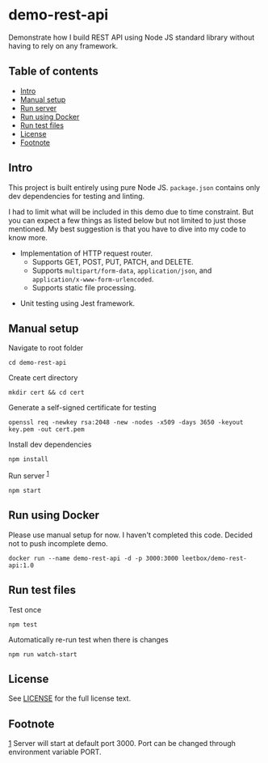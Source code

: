 
# demo-rest-api

Demonstrate how I build REST API using Node JS standard library without having to rely on any framework.

## Table of contents

* [Intro](#intro)
* [Manual setup](#manual-setup)
* [Run server](#run-server)
* [Run using Docker](#run-using-docker)
* [Run test files](#run-test-files)
* [License](#license)
* [Footnote](#footnote)

## Intro

This project is built entirely using pure Node JS. `package.json` contains only dev dependencies for testing and linting.

I had to limit what will be included in this demo due to time constraint.
But you can expect a few things as listed below but not limited to just those mentioned.
My best suggestion is that you have to dive into my code to know more.

* Implementation of HTTP request router.
  * Supports GET, POST, PUT, PATCH, and DELETE.
  * Supports `multipart/form-data`, `application/json`, and `application/x-www-form-urlencoded`.
  * Supports static file processing.
- Unit testing using Jest framework.

## Manual setup

Navigate to root folder
```
cd demo-rest-api
```

Create cert directory
```
mkdir cert && cd cert
```

Generate a self-signed certificate for testing
```
openssl req -newkey rsa:2048 -new -nodes -x509 -days 3650 -keyout key.pem -out cert.pem
```

Install dev dependencies
```
npm install
```

Run server <sup id='run-server'>[1](#note-run-server)</sup>
```
npm start
```

## Run using Docker
Please use manual setup for now. I haven't completed this code. Decided not to push incomplete demo.
```
docker run --name demo-rest-api -d -p 3000:3000 leetbox/demo-rest-api:1.0
```

## Run test files

Test once
```
npm test
```

Automatically re-run test when there is changes
```
npm run watch-start
```
## License

See [LICENSE](https://github.com/ridhuanhassan/demo-rest-api/blob/main/LICENSE) for the full
license text.

## Footnote

<span id='note-run-server'>[1](#run-server)</span> Server will start at default port 3000. Port can be changed through environment variable PORT.
